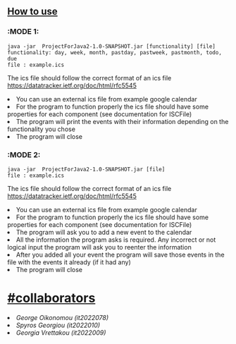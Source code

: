 ## <ins> How to use 

### :MODE 1:
    java -jar  ProjectForJava2-1.0-SNAPSHOT.jar [functionality] [file]
    functionality: day, week, month, pastday, pastweek, pastmonth, todo, due
    file : example.ics

The ics file should follow the correct format of an ics file https://datatracker.ietf.org/doc/html/rfc5545
<li> You can use an external ics file from example google calendar </li>
<li> For the program to function properly the ics file should have some properties for each
component (see documentation for ISCFile)</li>
<li>The program will print the events with their information depending on the functionality you chose</li>
<li>The program will close</li>

### :MODE 2:
    java -jar  ProjectForJava2-1.0-SNAPSHOT.jar [file]
    file : example.ics

The ics file should follow the correct format of an ics file https://datatracker.ietf.org/doc/html/rfc5545
<li> You can use an external ics file from example google calendar </li>
<li> For the program to function properly the ics file should have some properties for each
component (see documentation for ISCFile)</li>
<li>The program will ask you to add a new event to the calendar</li>
<li>All the information the program asks is required. Any incorrect or not logical input
the program will ask you to reenter the information</li>
<li>After you added all your event the program will save those events in the file with the events it already (if
it had any)</li>
<li>The program will close</li>

# <ins>#collaborators</ins>

<li><em>George Oikonomou (it2022078) </em></li>

<li><em>Spyros Georgiou (it2022010) </em></li>

<li><em>Georgia Vrettakou (it2022009) </em></li>
